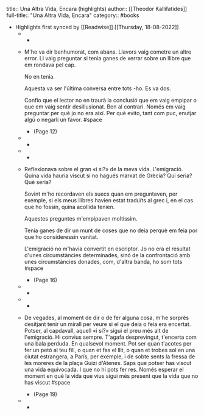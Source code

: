 title:: Una Altra Vida, Encara (highlights)
author:: [[Theodor Kallifatides]]
full-title:: "Una Altra Vida, Encara"
category:: #books

- Highlights first synced by [[Readwise]] [[Thursday, 18-08-2022]]
	- -
	- M'ho va dir benhumorat, com abans. Llavors vaig cometre un altre error. Li vaig preguntar si tenia ganes de xerrar sobre un llibre que em rondava pel cap.
	  
	  No en tenia.
	  
	  Aquesta va ser l'última conversa entre tots -ho. Es va dos.
	  
	  Confio que el lector no en traurà la conclusió que em vaig empipar o que em vaig sentir desillusionat. Ben al contrari. Només em vaig preguntar per què jo no era així. Per què evito, tant com puc, enutjar algú o negarli un favor. #space
		- (Page 12)
	- -
	- -
	- Reflexionava sobre el gran «i si?» de la meva vida. L'emigració. Quina vida hauria viscut si no hagués marxat de Grècia? Qui seria? Què seria?
	  
	  Sovint m'ho recordaven els suecs quan em preguntaven, per exemple, si els meus llibres havien estat traduïts al grec i, en el cas que ho fossin, quina acollida tenien.
	  
	  Aquestes preguntes m'empipaven moltíssim.
	  
	  Tenia ganes de dir un munt de coses que no deia perquè em feia por que ho consideressin vanitat.
	  
	  L'emigració no m'havia convertit en escriptor. Jo no era el resultat d'unes circumstàncies determinades, sinó de la confrontació amb unes circumstàncies donades, com, d'altra banda, ho som tots #space
		- (Page 16)
	- -
	- -
	- De vegades, al moment de dir o de fer alguna cosa, m'he sorprès desitjant tenir un mirall per veure si el que deia o feia era encertat. Potser, al capdavall, aquell «i si?» sigui el preu més alt de l'emigració. Hi convius sempre. T'agafa desprevingut, t'encerta com una bala perduda. En qualsevol moment. Pot ser quan t'acotes per fer un petó al teu fill, o quan et fas el llit, o quan et trobes sol en una ciutat estrangera, a París, per exemple, i de sobte sents la fressa de les moreres de la plaça  Guizi d'Atenes. Saps que potser has viscut una vida equivocada. I que no hi pots fer res. Només esperar el moment en què la vida que vius sigui més present que la vida que no has viscut #space
		- (Page 19)
	- -
